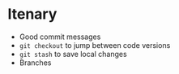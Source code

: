 # Itenary
- Good commit messages
- `git checkout` to jump between code versions
- `git stash` to save local changes
- Branches